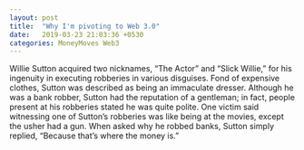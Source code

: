 ```yaml
---
layout: post
title:  "Why I'm pivoting to Web 3.0"
date:   2019-03-23 21:03:36 +0530
categories: MoneyMoves Web3
---
```

Willie Sutton acquired two nicknames, “The Actor” and “Slick Willie,” for his ingenuity in executing robberies in various disguises. Fond of expensive clothes, Sutton was described as being an immaculate dresser. Although he was a bank robber, Sutton had the reputation of a gentleman; in fact, people present at his robberies stated he was quite polite. One victim said witnessing one of Sutton’s robberies was like being at the movies, except the usher had a gun. When asked why he robbed banks, Sutton simply replied, “Because that’s where the money is.”
